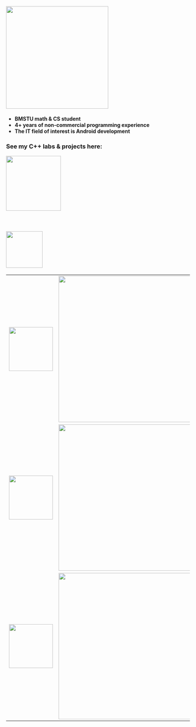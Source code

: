 # <img src="https://img.shields.io/badge/Some_information_about_me-E72929" width="280"/>
- **BMSTU math & CS student**
- **4+ years of non-commercial programming experience**
- **The IT field of interest is Android development**
  
### See my C++ labs & projects here:
<a href="https://virtual.fn11.bmstu.ru/student-gitlab/dashboard/projects">
    <img src="https://img.shields.io/badge/-gitlab-090909?style=for-the-badge&logo=gitlab" width="150"/>
</a> <br /> <br />

<!-- # <img src="https://img.shields.io/badge/Workspace-E72929" width="120"/>

### Programming languages
<div align="left">
    <img src="https://img.shields.io/badge/-python-090909?style=for-the-badge&logo=python&logoColor=06D001"/>
    <img src="https://img.shields.io/badge/-C++-090909?style=for-the-badge&labelColor=white&logo=C%2b%2b&logoColor=10439F" />
    <img src="https://img.shields.io/badge/-kotlin-090909?style=for-the-badge&logo=kotlin&logoColor=B125EA" />
</div>

### Development tools
<div align="left">
    <img src="https://img.shields.io/badge/-git-090909?style=for-the-badge&logo=git" />
    <img src="https://img.shields.io/badge/-gitlab-090909?style=for-the-badge&logo=gitlab" />
    <img src="https://img.shields.io/badge/-github-white?style=for-the-badge&logo=github&labelColor=090909">
    <img src="https://img.shields.io/badge/-Vim-019733.svg?style=for-the-badge&logo=vim&logoColor=white" />
</div>

### Technologies
<div align="left">
    <img src="https://img.shields.io/badge/-linux-090909?style=for-the-badge&logo=linux&logoColor=090909&labelColor=FF9100" />
    <img src="https://img.shields.io/badge/-firebase-090909?style=for-the-badge&logo=firebase&labelColor=F6E96B&logoColor=090909" />
    <img src="https://img.shields.io/badge/-latex-090909?style=for-the-badge&logo=latex&logoColor=179BAE" />
    <img src="https://img.shields.io/badge/-android-090909?style=for-the-badge&logo=android" />
    <img src="https://img.shields.io/badge/-jupyter-090909?style=for-the-badge&logo=jupyter" />
</div>
<div  align="left">
    <img src="https://img.shields.io/badge/-obsidian-090909?style=for-the-badge&logo=obsidian&logoColor=8B5CF6" />
</div>

### Frameworks
    <img src="https://img.shields.io/badge/-qt-090909?style=for-the-badge&logo=qt&logoColor=00FF00" />
    <img src="https://img.shields.io/badge/-jetpack_compose-090909?style=for-the-badge&logo=jetpackcompose" />
    <img src="https://img.shields.io/badge/-django-090909?style=for-the-badge&logo=django&logoColor=00712D" />
</div> <br /> -->

# <img src="https://img.shields.io/badge/Statistics-E72929" width="100"/>
<div align="left">
    <table>
        <tr> <!--Language statistics-->
            <td>
                <img src="https://cdn.jsdelivr.net/gh/devicons/devicon@latest/icons/git/git-original.svg" width="120"/>
            </td>
            <td>
                <img src="https://github-readme-stats.vercel.app/api/top-langs/?username=nepavellab&langs_count=4&theme=github_dark" width="400"/>
            </td>
        </tr>
        <tr> <!--Github activity statistics-->
            <td>
                <img src="https://cdn.jsdelivr.net/gh/devicons/devicon@latest/icons/githubactions/githubactions-original.svg" width="120"/>
            </td>
            <td>
                <img src="https://github-readme-stats.vercel.app/api?username=nepavellab&show_icons=true&theme=dark" width="400"/>
            </td>
        </tr>
        <tr> <!--Algorithm statistics-->
            <td>
                <img src="https://cdn.jsdelivr.net/gh/devicons/devicon@latest/icons/thealgorithms/thealgorithms-original-wordmark.svg" width="120" />
            </td>
            <td>
                <img src="https://leetcard.jacoblin.cool/GNU_nan0_machine_s0n?theme=dark&font=JetBrains%20Mono&ext=heatmap" width="400"/>
            </td>
        </tr>
    </table>
</div>

<!-- # <img src="https://img.shields.io/badge/Follow_me-E72929" width="100"/>
<div align="left">
    <a href="https://t.me/Nep_pasha/">
        <img src="https://img.shields.io/badge/-telegram-090909?style=for-the-badge&logo=telegram"/>
    </a>
    <a href="https://vk.com/ne__pavel">
        <img src="https://img.shields.io/badge/-вконтакте-090909?style=for-the-badge&logo=vk&logoColor=4680C2"/>
    </a>
</div> -->
